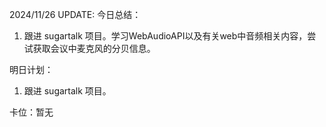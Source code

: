 2024/11/26 UPDATE:
今日总结：

1. 跟进 sugartalk 项目。学习WebAudioAPI以及有关web中音频相关内容，尝试获取会议中麦克风的分贝信息。

明日计划：

1. 跟进 sugartalk 项目。

卡位：暂无

